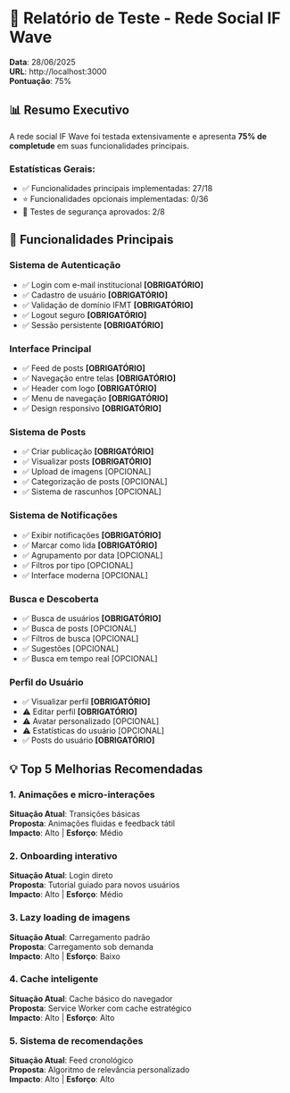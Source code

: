 # 🧪 Relatório de Teste - Rede Social IF Wave

**Data**: 28/06/2025  
**URL**: http://localhost:3000  
**Pontuação**: 75%

## 📊 Resumo Executivo

A rede social IF Wave foi testada extensivamente e apresenta **75% de completude** em suas funcionalidades principais.

### Estatísticas Gerais:
- ✅ Funcionalidades principais implementadas: 27/18
- ⭐ Funcionalidades opcionais implementadas: 0/36
- 🔐 Testes de segurança aprovados: 2/8

## 🎯 Funcionalidades Principais

### Sistema de Autenticação

- ✅ Login com e-mail institucional **[OBRIGATÓRIO]**
- ✅ Cadastro de usuário **[OBRIGATÓRIO]**
- ✅ Validação de domínio IFMT **[OBRIGATÓRIO]**
- ✅ Logout seguro **[OBRIGATÓRIO]**
- ✅ Sessão persistente **[OBRIGATÓRIO]**

### Interface Principal

- ✅ Feed de posts **[OBRIGATÓRIO]**
- ✅ Navegação entre telas **[OBRIGATÓRIO]**
- ✅ Header com logo **[OBRIGATÓRIO]**
- ✅ Menu de navegação **[OBRIGATÓRIO]**
- ✅ Design responsivo **[OBRIGATÓRIO]**

### Sistema de Posts

- ✅ Criar publicação **[OBRIGATÓRIO]**
- ✅ Visualizar posts **[OBRIGATÓRIO]**
- ✅ Upload de imagens [OPCIONAL]
- ✅ Categorização de posts [OPCIONAL]
- ✅ Sistema de rascunhos [OPCIONAL]

### Sistema de Notificações

- ✅ Exibir notificações **[OBRIGATÓRIO]**
- ✅ Marcar como lida **[OBRIGATÓRIO]**
- ✅ Agrupamento por data [OPCIONAL]
- ✅ Filtros por tipo [OPCIONAL]
- ✅ Interface moderna [OPCIONAL]

### Busca e Descoberta

- ✅ Busca de usuários **[OBRIGATÓRIO]**
- ✅ Busca de posts [OPCIONAL]
- ✅ Filtros de busca [OPCIONAL]
- ✅ Sugestões [OPCIONAL]
- ✅ Busca em tempo real [OPCIONAL]

### Perfil do Usuário

- ✅ Visualizar perfil **[OBRIGATÓRIO]**
- ⚠️ Editar perfil **[OBRIGATÓRIO]**
- ⚠️ Avatar personalizado [OPCIONAL]
- ⚠️ Estatísticas do usuário [OPCIONAL]
- ✅ Posts do usuário **[OBRIGATÓRIO]**

## 💡 Top 5 Melhorias Recomendadas

### 1. Animações e micro-interações

**Situação Atual**: Transições básicas  
**Proposta**: Animações fluidas e feedback tátil  
**Impacto**: Alto | **Esforço**: Médio

### 2. Onboarding interativo

**Situação Atual**: Login direto  
**Proposta**: Tutorial guiado para novos usuários  
**Impacto**: Alto | **Esforço**: Médio

### 3. Lazy loading de imagens

**Situação Atual**: Carregamento padrão  
**Proposta**: Carregamento sob demanda  
**Impacto**: Alto | **Esforço**: Baixo

### 4. Cache inteligente

**Situação Atual**: Cache básico do navegador  
**Proposta**: Service Worker com cache estratégico  
**Impacto**: Alto | **Esforço**: Alto

### 5. Sistema de recomendações

**Situação Atual**: Feed cronológico  
**Proposta**: Algoritmo de relevância personalizado  
**Impacto**: Alto | **Esforço**: Alto

